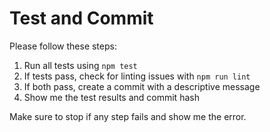 # Test and Commit

Please follow these steps:

1. Run all tests using `npm test`
2. If tests pass, check for linting issues with `npm run lint`
3. If both pass, create a commit with a descriptive message
4. Show me the test results and commit hash

Make sure to stop if any step fails and show me the error.
